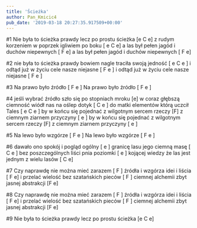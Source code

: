 ```yaml
---
title: 'Ścieżka'
author: Pan_Kmicic4
pub_date: '2019-03-18 20:27:35.917509+00:00'
---
```


#1
Nie była to ścieżka prawdy lecz po prostu ścieżka [e C e]
z rudym korzeniem w poprzek igliwiem po boku [ e C e]
a las był pełen jagód i duchów niepewnych [ F e]
a las był pełen jagód i duchów niepewnych [ F e]

#2
nie była to ścieżka prawdy bowiem nagle traciła swoją jedność  [ e C e ]
i odtąd już w życiu cele nasze niejasne [ F e ]
i odtąd już w życiu cele nasze niejasne [ F e ]

#3
Na prawo było źródło [ F e ]
Na prawo było źródło [ F e ]

#4
jeśli wybrać źródło szło się po stopniach mroku [e]
w coraz głębszą ciemność wiódł nas na oślep dotyk [ C e ]
do matki elementów którą uczcił Tales [ e C e ]
by w końcu się pojednać z wilgotnym sercem rzeczy [F]
z ciemnym ziarnem przyczyny [ e ]
by w końcu się pojednać z wilgotnym sercem rzeczy [F]
z ciemnym ziarnem przyczyny [ e ]

#5
Na lewo było wzgórze [ F e ]
Na lewo było wzgórze [ F e ]

#6
dawało ono spokój i pogląd ogólny [ e ]
granicę lasu jego ciemną masę [ C e ]
bez poszczególnych liści pnia poziomki [ e ]
kojącej wiedzy że las jest jednym z wielu lasów [ C e]

#7
Czy naprawdę nie można mieć zarazem [ F ]
źródła i wzgórza idei i liścia [ F e]
i przelać wielość bez szatańskich pieców [ F ]
ciemnej alchemii zbyt jasnej abstrakcji [F e]

#8
Czy naprawdę nie można mieć zarazem [ F ]
źródła i wzgórza idei i liścia [ F e]
i przelać wielość bez szatańskich pieców [ F ]
ciemnej alchemii zbyt jasnej abstrakcji [F e]

#9
Nie była to ścieżka prawdy lecz po prostu ścieżka [e C e]
